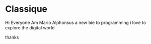 # Classique
Hi Everyone
Am Mario Alphonsus a new bie to programming
i love to explore the digital world

thanks
